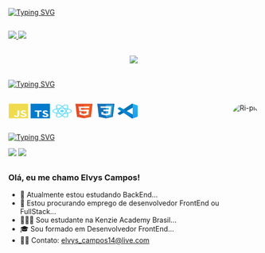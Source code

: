[![Typing SVG](https://readme-typing-svg.herokuapp.com?font=Aboreto&size=35&pause=1000&color=00D0FF&width=600&lines=Welcome+To+My+Profile)](https://git.io/typing-svg)

##

<div>
<a href="https://github.com/ElvysCampos">

<img heigth="180em" src="https://github-readme-stats-sigma-five.vercel.app/api?username=ElvysCampos&show_icons=true&theme=dracula" />
<img heigth="180em" src="https://github-readme-stats-sigma-five.vercel.app/api/top-langs/?username=ElvysCampos&layout=compact&langs_count=8&theme=tokyonight" />

<div/>


 
  
<br/>
  
<p align="center"><img src="https://profile-counter.glitch.me/ElvysCampos/count.svg" /></p>
  
##
  
[![Typing SVG](https://readme-typing-svg.herokuapp.com?font=Aboreto&size=35&pause=1000&color=00D0FF&width=600&lines=Languages+and+Tools)](https://git.io/typing-svg)

<div style="display: inline_block"><br>
  <img align="center" alt="Ri-Js" height="30" width="40" src="https://raw.githubusercontent.com/devicons/devicon/master/icons/javascript/javascript-plain.svg">
  <img align="center" alt="Ri-Ts" height="30" width="40" src="https://raw.githubusercontent.com/devicons/devicon/master/icons/typescript/typescript-plain.svg">
  <img align="center" alt="Ri-React" height="30" width="40" src="https://raw.githubusercontent.com/devicons/devicon/master/icons/react/react-original.svg">
  <img align="center" alt="Ri-HTML" height="30" width="40" src="https://raw.githubusercontent.com/devicons/devicon/master/icons/html5/html5-original.svg">
  <img align="center" alt="Ri-CSS" height="30" width="40" src="https://raw.githubusercontent.com/devicons/devicon/master/icons/css3/css3-original.svg">
  <img align="center" alt="VSCODE" height="30" width="40"  src="https://github.com/devicons/devicon/blob/master/icons/vscode/vscode-original.svg" />
  <img align="right" alt="Ri-pic" height="250" style="border-radius:50px"  src="https://static.wikia.nocookie.net/grandsummoners_gamepedia_en/images/f/f2/Rimuru_%28Sime-form%29_Full_Art.png/revision/latest?cb=20190218135839?width=676&height=976">
</div>

##

[![Typing SVG](https://readme-typing-svg.herokuapp.com?font=Aboreto&size=35&pause=1000&color=00D0FF&width=600&lines=Connect+With+Me)](https://git.io/typing-svg)
  
<div>

<a href = "mailto:elvys_campos14@live.com"><img src="https://img.shields.io/badge/Microsoft_Outlook-0078D4?style=for-the-badge&logo=microsoft-outlook&logoColor=white" target="_blank"></a>
<a href="https://www.linkedin.com/in/elvyscampos/" target="_blank"><img src="https://img.shields.io/badge/-LinkedIn-%230077B5?style=for-the-badge&logo=linkedin&logoColor=white" target="_blank"></a> 

<div/>
  
##
  
  ### Olá, eu  me chamo Elvys Campos!
- 🌱 Atualmente estou estudando BackEnd...
- 👯 Estou procurando emprego de desenvolvedor FrontEnd ou FullStack...
- 👨🏽‍💻 Sou estudante na Kenzie Academy Brasil...
- 🎓 Sou formado em Desenvolvedor FrontEnd...
- 👋🏻 Contato: elvys_campos14@live.com  
